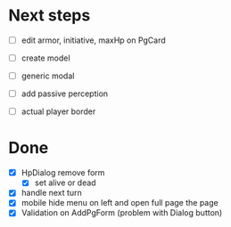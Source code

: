 # Next steps

- [ ] edit armor, initiative, maxHp on PgCard
- [ ] create model
- [ ] generic modal
- [ ] add passive perception
- [ ] actual player border


# Done

- [X] HpDialog remove form
    - [X] set alive or dead
- [X] handle next turn
- [X] mobile hide menu on left and open full page the page
- [X] Validation on AddPgForm (problem with Dialog button)